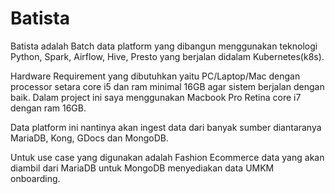 # Batista

Batista adalah Batch data platform yang dibangun menggunakan teknologi Python, Spark, Airflow, Hive, Presto yang berjalan didalam Kubernetes(k8s).

Hardware Requirement yang dibutuhkan yaitu PC/Laptop/Mac dengan processor setara core i5 dan ram minimal 16GB agar sistem berjalan dengan baik. Dalam project ini saya menggunakan Macbook Pro Retina core i7 dengan ram 16GB.

Data platform ini nantinya akan ingest data dari banyak sumber diantaranya MariaDB, Kong, GDocs dan MongoDB.

Untuk use case yang digunakan adalah Fashion Ecommerce data yang akan diambil dari MariaDB untuk MongoDB menyediakan data UMKM onboarding.
